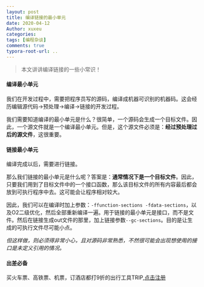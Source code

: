 ```yaml
---
layout: post
title: 编译链接的最小单元
date: 2020-04-12
Author: xuxeu
categories: 
tags: [编程杂谈]
comments: true
typora-root-url: ..
---
```


> 本文讲讲编译链接的一些小常识！

#### 编译最小单元

我们在开发过程中，需要把程序员写的源码，编译成机器可识别的机器码。这会经历编辑源代码->预处理->编译->链接的开发过程。

我们需要知道编译的最小单元是什么？很简单，一个源码会生成一个目标文件。因此，一个源文件就是一个编译最小单元。但是，这个源文件必须是：**经过预处理过后的源文件**，这很重要。

####  链接最小单元

编译完成以后，需要进行链接。

那么我们链接的最小单元是什么呢？答案是：**通常情况下是一个目标文件**。因此，只要我们用到了目标文件中的一个接口函数，那么该目标文件的所有内容最后都会放到可执行程序中去。这可能会让程序相对较大。

因此，我们可以在编译时加上参数：`-ffunction-sections -fdata-sections`，以及O2二级优化，然后全部重新编译一遍。用于链接的最小单元是接口，而不是文件。然后在链接生成out文件的那里，加上链接参数`--gc-sections`。目的是让生成的可执行文件尽可能小点。

*但这样做，则必须得非常小心，且对源码非常熟悉，不然很可能会出现想使用的接口是未定义引用的情况。*

#### 出差必备

买火车票、高铁票、机票，订酒店都打9折的出行工具TRIP,[点击注册](https://h5.itrip.world/#/register/6tpd1Z)
